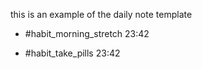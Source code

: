 this is an example of the daily note template


- #habit_morning_stretch 23:42

- #habit_take_pills 23:42
